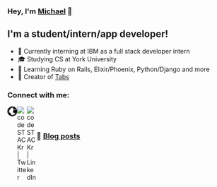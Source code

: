 ### Hey, I'm [Michael](https://www.mroudnitski.com/) 👋

## I'm a student/intern/app developer!
- 💼 Currently interning at IBM as a full stack developer intern
- 🎓 Studying CS at York University
- 🌱 Learning Ruby on Rails, Elixir/Phoenix, Python/Django and more
- 📱 Creator of [Tabs](https://www.tabsapp.co/)

### Connect with me:
[<img align="left" alt="codeSTACKr.com" width="22px" src="https://raw.githubusercontent.com/iconic/open-iconic/master/svg/globe.svg" />](https://www.mroudnitski.com/)
[<img align="left" alt="codeSTACKr | Twitter" width="22px" src="https://cdn.jsdelivr.net/npm/simple-icons@v3/icons/twitter.svg" />](https://twitter.com/mroudnitski)
[<img align="left" alt="codeSTACKr | LinkedIn" width="22px" src="https://cdn.jsdelivr.net/npm/simple-icons@v3/icons/linkedin.svg" />](https://www.linkedin.com/in/michael-roudnitski/)

<br />
<br />

### 📕 [Blog posts](https://www.mroudnitski.com/blog)
